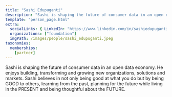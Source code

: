 ```yaml
---
title: "Sashi Edupuganti"
description: "Sashi is shaping the future of consumer data in an open data economy."
template: "person_page.html"
extra:
  socialLinks: { LinkedIn: "https://www.linkedin.com/in/sashiedupuganti/"}
  organizations: ["foundation"]
  imgPath: /images/people/sashi_edupuganti.jpeg
taxonomies:
  memberships:
    [partner]
---
```


Sashi is shaping the future of consumer data in an open data economy. He enjoys building, transforming and growing new organizations, solutions and markets. Sashi believes in not only being good at what you do but by being GOOD to others, learning from the past, planning for the future while living in the PRESENT and being thoughtful about the FUTURE.